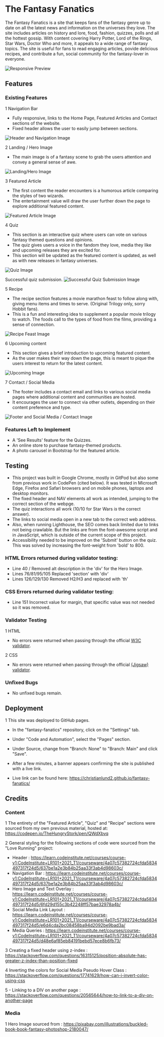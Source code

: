 # The Fantasy Fanatics

The Fantasy Fanatics is a site that keeps fans of the fantasy genre up to date on all the latest news and information on the universes they love. The site includes articles on history and lore, food, fashion, quizzes, polls and all the hottest gossip. With content covering Harry Potter, Lord of the Rings, Star Wars, Doctor Who and more, it appeals to a wide range of fantasy topics. The site is useful for fans to read engaging articles, povide delicious recipes, and contribute a fun, social community for the fantasy-lover in everyone. 

![Responsive Preview](./assets/images/responsive-previews.png)


## Features

### Existing Features
1 Navigation Bar 
- Fully responsive, links to the Home Page, Featured Articles and Contact sections of the website. 
- Fixed header allows the user to easily jump between sections.

![Header and Navigation Image](./assets/images/header-and-navigation-image.png)


2 Landing / Hero Image
- The main image is of a fantasy scene to grab the users attention and convey a general sense of awe. 

![Landing/Hero Image](./assets/images/landing-hero-image.png)


3 Featured Article
- The first content the reader encounters is a humorous article comparing the styles of two wizards. 
- The entertainment value will draw the user further down the page to explore additional featured content. 

![Featured Article Image](./assets/images/featured-article-image.png)


4 Quiz
- This section is an interactive quiz where users can vote on various fantasy themed questions and opinions. 
- The quiz gives users a voice in the fandom they love, media they like and upcoming releases they are excited for.
- This section will be updated as the featured content is updated, as well as with new releases in fantasy universes.

![Quiz Image](./assets/images/quiz-image.png)

Successful quiz submission. 
![Successful Quiz Submission Image](./assets/images/successful-quiz-image.png)


5 Recipe
- The recipe section features a movie marathon feast to follow along with, giving menu items and times to serve. (Original Trilogy only, sorry Hobbit fans).
- This is a fun and interesting idea to supplement a popular movie trilogy to watch. The foods call to the types of food from the films, providing a sense of connection.

![Recipe Feast Image](./assets/images/recipe-feast-image.png)


6 Upcoming content
- This section gives a brief introduction to upcoming featured content. 
- As the user makes their way down the page, this is meant to pique the users interest to return for the latest content.

![Upcoming Image](./assets/images/upcoming-image.png)


7 Contact / Social Media
- The footer includes a contact email and links to various social media pages where additional content and communities are hosted. 
- It encourages the user to connect via other outlets, depending on their content preference and type.

![Footer and Social Media / Contact Image](./assets/images/footer-and-socials-contact-image.png)


### Features Left to Implement
- A 'See Results' feature for the Quizzes.
- An online store to purchase fantasy-themed products.
- A photo carousel in Bootstrap for the featured article. 

## Testing
- This project was built in Google Chrome, mostly in GitPod but also some from previous work in CodePen (cited below). It was tested in Microsoft Edge, Firefox and Safari browsers and on mobile phones, laptops and desktop monitors. 
- The fixed header and NAV elements all work as intended, jumping to the correct section of the webpge.
- The quiz interactions all work (10/10 for Star Wars *is* the correct answer).
- The links to social media open in a new tab to the correct web address.  
- Also, when running Lighthouse, the SEO comes back limited due to links not being crawlable. But the links are from the font-awesome script and in JavaScript, which is outside of the current scope of this project.
- Accessibility needed to be improved on the 'Submit' button on the quiz. This was solved by increasing the font-weight from 'bold' to 800.

### HTML Errors returned during validator testing: 
- Line 40 / Removed alt description in the 'div' for the Hero Image.
- Lines 76/81/95/105 Replaced 'section' with 'div'
- Lines 126/129/130 Removed H2/H3 and replaced with 'th'

### CSS Errors returned during validator testing: 
- Line 151 Incorrect value for margin, that specific value was not needed so it was removed. 

### Validator Testing
1 HTML
- No errors were returned when passing through the official [W3C validator](https://validator.w3.org/nu/?doc=https%3A%2F%2Fchristianlund2.github.io%2Ffantasy-fanatics%2F).

2 CSS
- No errors were returned when passing through the official [(Jigsaw) validator](https://jigsaw.w3.org/css-validator/validator?uri=https%3A%2F%2Fchristianlund2.github.io%2Ffantasy-fanatics%2F&profile=css3svg&usermedium=all&warning=1&vextwarning=&lang=en).

### Unfixed Bugs
- No unfixed bugs remain.

## Deployment
1 This site was deployed to GitHub pages. 
- In the "fantasy-fanatics" repository, click on the "Settings" tab.
- Under "Code and Automation", select the "Pages" section.
- Under Source, change from "Branch: None" to "Branch: Main" and click "Save".
- After a few minutes, a banner appears confirming the site is published with a live link. 

- Live link can be found here: https://christianlund2.github.io/fantasy-fanatics/

## Credits
### Content
1 The entirety of the "Featured Article", "Quiz" and "Recipe" sections were sourced from my own previous material, hosted at: https://codepen.io/TheHungryStork/pen/QWdXbvq

2 General styling for the following sections of code were sourced from the "Love Running" project:
- Header : https://learn.codeinstitute.net/courses/course-v1:CodeInstitute+LR101+2021_T1/courseware/4a07c57382724cfda5834497317f24d5/637be1a2e3b84b25aa33f3ab4d98603c/
- Navigation Bar :  https://learn.codeinstitute.net/courses/course-v1:CodeInstitute+LR101+2021_T1/courseware/4a07c57382724cfda5834497317f24d5/637be1a2e3b84b25aa33f3ab4d98603c/
- Hero Image and Text Overlay : https://learn.codeinstitute.net/courses/course-v1:CodeInstitute+LR101+2021_T1/courseware/4a07c57382724cfda5834497317f24d5/6fd29d155c3b42248ff57bae32978a4b/
- Social Media Link Layout : https://learn.codeinstitute.net/courses/course-v1:CodeInstitute+LR101+2021_T1/courseware/4a07c57382724cfda5834497317f24d5/e6d4cda2bc08458ba94d2092be9bad3a/
- Media Queries : https://learn.codeinstitute.net/courses/course-v1:CodeInstitute+LR101+2021_T1/courseware/4a07c57382724cfda5834497317f24d5/d48e6af85eb84191bebd57ece8b6fb73/

3 Creating a fixed header using z-index : https://stackoverflow.com/questions/16315125/position-absolute-has-greater-z-index-than-position-fixed

4 Inverting the colors for Social Media Pseudo Hover Class : https://stackoverflow.com/questions/17741629/how-can-i-invert-color-using-css

5 - Linking to a DIV on another page : https://stackoverflow.com/questions/20565644/how-to-link-to-a-div-on-another-page

### Media
1 Hero Image sourced from : https://pixabay.com/illustrations/buckled-book-book-fantasy-photoshop-2180047/
